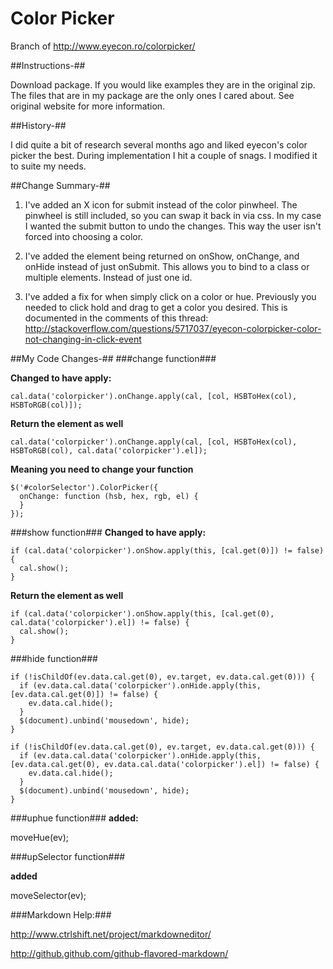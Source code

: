 Color Picker
==============

Branch of http://www.eyecon.ro/colorpicker/

##Instructions-##

Download package. If you would like examples they are in the original zip. The files that are in my package are the only ones I cared about. See original website for more information.

##History-##

I did quite a bit of research several months ago and liked eyecon's color picker the best. During implementation I hit a couple of snags. I modified it to suite my needs.


##Change Summary-##

1. I've added an X icon for submit instead of the color pinwheel. The pinwheel is still included, so you can swap it back in via css. In my case I wanted the submit button to undo the changes. This way the user isn't forced into choosing a color.

2. I've added the element being returned on onShow, onChange, and onHide instead of just onSubmit. This allows you to bind to a class or multiple elements. Instead of just one id.

3. I've added a fix for when simply click on a color or hue. Previously you needed to click hold and drag to get a color you desired. This is documented in the comments of this thread: http://stackoverflow.com/questions/5717037/eyecon-colorpicker-color-not-changing-in-click-event

##My Code Changes-##
###change function###
   
**Changed to have apply:**

    cal.data('colorpicker').onChange.apply(cal, [col, HSBToHex(col), HSBToRGB(col)]);

**Return the element as well**

    cal.data('colorpicker').onChange.apply(cal, [col, HSBToHex(col), HSBToRGB(col), cal.data('colorpicker').el]);
 			
**Meaning you need to change your function** 

    $('#colorSelector').ColorPicker({
      onChange: function (hsb, hex, rgb, el) {
      }
    });
                
###show function###
**Changed to have apply:**

    if (cal.data('colorpicker').onShow.apply(this, [cal.get(0)]) != false) {
      cal.show();
    }

**Return the element as well**

    if (cal.data('colorpicker').onShow.apply(this, [cal.get(0), cal.data('colorpicker').el]) != false) {
      cal.show();
    }


###hide function###

    if (!isChildOf(ev.data.cal.get(0), ev.target, ev.data.cal.get(0))) {
      if (ev.data.cal.data('colorpicker').onHide.apply(this, [ev.data.cal.get(0)]) != false) {
        ev.data.cal.hide();
      }
      $(document).unbind('mousedown', hide);
    }

    if (!isChildOf(ev.data.cal.get(0), ev.target, ev.data.cal.get(0))) {
      if (ev.data.cal.data('colorpicker').onHide.apply(this, [ev.data.cal.get(0), ev.data.cal.data('colorpicker').el]) != false) {
        ev.data.cal.hide();
      }
      $(document).unbind('mousedown', hide);
    }

###uphue function###
**added:**

moveHue(ev);

###upSelector function###

**added**

moveSelector(ev);

###Markdown Help:###

http://www.ctrlshift.net/project/markdowneditor/

http://github.github.com/github-flavored-markdown/
